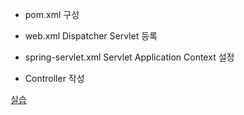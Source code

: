 

- pom.xml   구성

- web.xml   Dispatcher Servlet 등록

- spring-servlet.xml  Servlet Application Context 설정

- Controller 작성

[실습](https://github.com/songk1992/spring-practices/tree/master/hellospring03)
